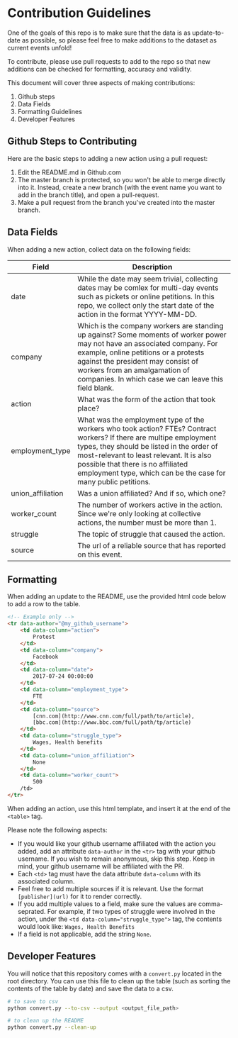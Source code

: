 # Contribution Guidelines

One of the goals of this repo is to make sure that the data is as update-to-date as possible, so please feel free to make additions to the dataset as current events unfold! 

To contribute, please use pull requests to add to the repo so that new additions can be checked for formatting, accuracy and validity.

This document will cover three aspects of making contributions:
1. Github steps
1. Data Fields
1. Formatting Guidelines
1. Developer Features

## Github Steps to Contributing
Here are the basic steps to adding a new action using a pull request:
1. Edit the README.md in Github.com
1. The master branch is protected, so you won't be able to merge directly into
   it. Instead, create a new branch (with the event name you want to add in
   the branch title), and open a pull-request.
1. Make a pull request from the branch you've created into the master branch.

## Data Fields

When adding a new action, collect data on the following fields:

| Field | Description | 
| --- | --- |
| date | While the date may seem trivial, collecting dates may be comlex for multi-day events such as pickets or online petitions. In this repo, we collect only the start date of the action in the format YYYY-MM-DD. |
| company | Which is the company workers are standing up against? Some moments of worker power may not have an associated company. For example, online petitions or a protests against the president may consist of workers from an amalgamation of companies. In which case we can leave this field blank. |
| action | What was the form of the action that took place? |
| employment_type | What was the employment type of the workers who took action? FTEs? Contract workers? If there are multipe employment types, they should be listed in the order of most-relevant to least relevant. It is also possible that there is no affiliated employment type, which can be the case for many public petitions. |
| union_affiliation | Was a union affiliated? And if so, which one? |
| worker_count | The number of workers active in the action. Since we're only looking at collective actions, the number must be more than 1. |
| struggle | The topic of struggle that caused the action. | 
| source | The url of a reliable source that has reported on this event. |

## Formatting
When adding an update to the README, use the provided html code below to add a
row to the table.
```html
<!-- Example only -->
<tr data-author="@my_github_username">
    <td data-column="action">
        Protest
    </td>
    <td data-column="company">
        Facebook
    </td>
    <td data-column="date">
        2017-07-24 00:00:00
    </td>
    <td data-column="employment_type">
        FTE
    </td>
    <td data-column="source">
        [cnn.com](http://www.cnn.com/full/path/to/article),
        [bbc.com](http://www.bbc.com/full/path/tp/article)
    </td>
    <td data-column="struggle_type">
        Wages, Health benefits
    </td>
    <td data-column="union_affiliation">
        None
    </td>
    <td data-column="worker_count">
        500
    /td>
</tr>
```
When adding an action, use this html template, and insert it at the end of the `<table>` tag.

Please note the following aspects:
- If you would like your github username affiliated with the action you added,
  add an attribute `data-author` in the `<tr>` tag with your github username.
  If you wish to remain anonymous, skip this step. Keep in mind, your github
  username will be affiliated with the PR.
- Each `<td>` tag must have the data attribute `data-column` with its
  associated column.
- Feel free to add multiple sources if it is relevant. Use the format
  `[publisher](url)` for it to render correctly.
- If you add multiple values to a field, make sure the values are
  comma-seprated. For example, if two types of struggle were involved in the action,
  under the `<td data-column="struggle_type">` tag, the contents would look
  like: `Wages, Health Benefits`
- If a field is not applicable, add the string `None`.

## Developer Features

You will notice that this repository comes with a `convert.py` located in the
root directory. You can use this file to clean up the table (such as sorting
the contents of the table by date) and save the data to a csv.

```sh
# to save to csv
python convert.py --to-csv --output <output_file_path>

# to clean up the README
python convert.py --clean-up 
```
